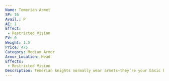 ```yaml
---
Name: Temerian Armet
SP: 16
Avail.: P
AE: 1
Effect:
 - Restricted Vision
EV: 0
Weight: 1.5
Price: 475
Category: Medium Armor
Armor_Location: Head
Effects:
 - Restricted Vision
Description: Temerian knights normally wear armets—they’re your basic knight helmet. Full enclosing metal helm with pointy “nose” lookin’ face plate, and a thin slit in the front to see out of. Only problem is, the slit isn’t too easy to see out of.
---
```

